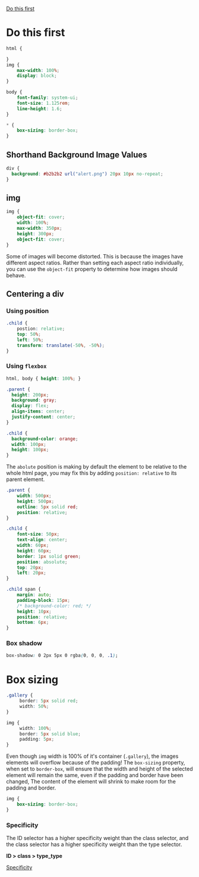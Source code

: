 
[Do this first](https://youtube.com/shorts/ydGti7sLVOc?si=0j_YuIfC0xMwP_0x)
# Do this first

```css
html {

}
img {
	max-width: 100%;
	display: block;
}

body {
	font-family: system-ui;
	font-size: 1.125rem;
	line-height: 1.6;
}

* {
	box-sizing: border-box;
}
```
## Shorthand Background Image Values

```css
div {
  background: #b2b2b2 url("alert.png") 20px 10px no-repeat;
}
```

## img

```css
img {
	object-fit: cover;
	width: 100%;
	max-width: 350px;
	height: 300px;
	object-fit: cover;
}
```

Some of images will become distorted. This is because the images have different aspect ratios. Rather than setting each aspect ratio individually, you can use the `object-fit` property to determine how images should behave.

## Centering a div

### Using position

```css
.child {
	postion: relative;
	top: 50%;
	left: 50%;
	transform: translate(-50%, -50%);
}
```

### Using `flexbox`

```css
html, body { height: 100%; }

.parent {
  height: 200px;
  background: gray;
  display: flex;
  align-items: center;
  justify-content: center;
}

.child {
  background-color: orange;
  width: 100px;
  height: 100px;
}
```

The `abolute` position is making by default the element to be relative to the whole html page, you may fix this by adding `position: relative` to its parent element.

```css
.parent {
    width: 500px;
    height: 500px;
    outline: 5px solid red;
    position: relative;
}

.child {
    font-size: 50px;
    text-align: center;
    width: 60px;
    height: 60px;
    border: 1px solid green;
    position: absolute;
    top: 20px;
    left: 20px;
}

.child span {
    margin: auto;
    padding-block: 15px;
    /* background-color: red; */
    height: 10px;
    position: relative;
    bottom: 6px;
}
```


### Box shadow

```css
box-shadow: 0 2px 5px 0 rgba(0, 0, 0, .1); 
```

# Box sizing

```css
.gallery {
	 border: 5px solid red;
	 width: 50%;
}

img {
	 width: 100%;
	 border: 5px solid blue;
	 padding: 5px;
}
```

Even though `img` width is 100% of it's container (`.gallery`), the images elements will overflow because of the padding!
The `box-sizing` property, when set to `border-box`, will ensure that the width and height of the selected element will remain the same, even if the padding and border have been changed, The content of the element will shrink to make room for the padding and border.

```css
img {
	box-sizing: border-box;
}
```
### Specificity

The ID selector has a higher specificity weight than the class selector, and the class selector has a higher specificity weight than the type selector.

**ID > class > type_type**

[Specificity ](https://specifishity.com/)
